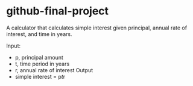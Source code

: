 # github-final-project

A calculator that calculates simple interest given principal, annual rate of interest, and time in years.

Input:
   - p, principal amount
   - t, time period in years
   - r, annual rate of interest
Output
   - simple interest = p*t*r
